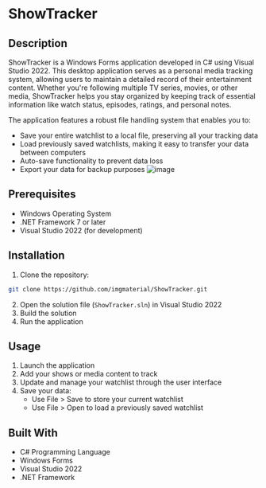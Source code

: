 # ShowTracker

## Description
ShowTracker is a Windows Forms application developed in C# using Visual Studio 2022. This desktop application serves as a personal media tracking system, allowing users to maintain a detailed record of their entertainment content. Whether you're following multiple TV series, movies, or other media, ShowTracker helps you stay organized by keeping track of essential information like watch status, episodes, ratings, and personal notes.

The application features a robust file handling system that enables you to:
- Save your entire watchlist to a local file, preserving all your tracking data
- Load previously saved watchlists, making it easy to transfer your data between computers
- Auto-save functionality to prevent data loss
- Export your data for backup purposes
![image](https://github.com/user-attachments/assets/4c9f510d-1063-4aed-864c-dc5c1e8779ae)


## Prerequisites
- Windows Operating System
- .NET Framework 7 or later
- Visual Studio 2022 (for development)

## Installation
1. Clone the repository:
```bash
git clone https://github.com/imgmaterial/ShowTracker.git
```
2. Open the solution file (`ShowTracker.sln`) in Visual Studio 2022
3. Build the solution
4. Run the application

## Usage
1. Launch the application
2. Add your shows or media content to track
3. Update and manage your watchlist through the user interface
4. Save your data:
   - Use File > Save to store your current watchlist
   - Use File > Open to load a previously saved watchlist

## Built With
- C# Programming Language
- Windows Forms
- Visual Studio 2022
- .NET Framework
